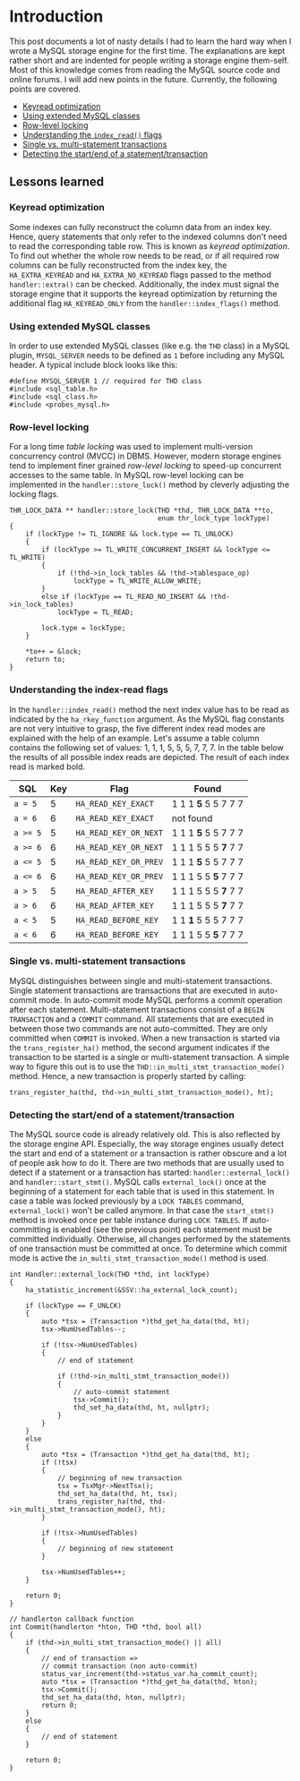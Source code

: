 # Introduction
This post documents a lot of nasty details I had to learn the hard way when I wrote a MySQL storage engine for the first time. The explanations are kept rather short and are indented for people writing a storage engine them-self. Most of this knowledge comes from reading the MySQL source code and online forums. I will add new points in the future. Currently, the following points are covered.

* [Keyread optimization](#keyread-optimization)
* [Using extended MySQL classes](#using-extended-mysql-classes)
* [Row-level locking](#row-level-locking)
* [Understanding the `index_read()` flags](#understanding-the-index-read-flags)
* [Single vs. multi-statement transactions](#single-vs-multi-statement-transactions)
* [Detecting the start/end of a statement/transaction](#detecting-the-startend-of-a-statementtransaction)

## Lessons learned
### Keyread optimization
Some indexes can fully reconstruct the column data from an index key. Hence, query statements that only refer to the indexed columns don't need to read the corresponding table row. This is known as *keyread optimization*. To find out whether the whole row needs to be read, or if all required row columns can be fully reconstructed from the index key, the `HA_EXTRA_KEYREAD` and `HA_EXTRA_NO_KEYREAD` flags passed to the method `handler::extra()` can be checked. Additionally, the index must signal the storage engine that it supports the keyread optimization by returning the additional flag `HA_KEYREAD_ONLY` from the `handler::index_flags()` method.

### Using extended MySQL classes
In order to use extended MySQL classes (like e.g. the `THD` class) in a MySQL plugin, `MYSQL_SERVER` needs to be defined as `1` before including any MySQL header. A typical include block looks like this:

```
#define MYSQL_SERVER 1 // required for THD class
#include <sql_table.h>
#include <sql_class.h>
#include <probes_mysql.h>
```

### Row-level locking
For a long time *table locking* was used to implement multi-version concurrency control (MVCC) in DBMS. However, modern storage engines tend to implement finer grained *row-level locking* to speed-up concurrent accesses to the same table. In MySQL row-level locking can be implemented in the `handler::store_lock()` method by cleverly adjusting the locking flags.

```
THR_LOCK_DATA ** handler::store_lock(THD *thd, THR_LOCK_DATA **to,
                                     enum thr_lock_type lockType)
{
    if (lockType != TL_IGNORE && lock.type == TL_UNLOCK)
    {
        if (lockType >= TL_WRITE_CONCURRENT_INSERT && lockType <= TL_WRITE)
        {
            if (!thd->in_lock_tables && !thd->tablespace_op)
                lockType = TL_WRITE_ALLOW_WRITE;
        }
        else if (lockType == TL_READ_NO_INSERT && !thd->in_lock_tables)
            lockType = TL_READ;

        lock.type = lockType;
    }

    *to++ = &lock;
    return to;
}
```

### Understanding the index-read flags
In the `handler::index_read()` method the next index value has to be read as indicated by the `ha_rkey_function` argument. As the MySQL flag constants are not very intuitive to grasp, the five different index read modes are explained with the help of an example. Let's assume a table column contains the following set of values: 1, 1, 1, 5, 5, 5, 7, 7, 7. In the table below the results of all possible index reads are depicted. The result of each index read is marked bold.

|SQL      |Key |Flag                  |Found                |
|---------|----|----------------------|---------------------|
|`a = 5`  |5   |`HA_READ_KEY_EXACT`   |1 1 1 **5** 5 5 7 7 7|
|`a = 6`  |6   |`HA_READ_KEY_EXACT`   |not found            |
|`a >= 5` |5   |`HA_READ_KEY_OR_NEXT` |1 1 1 **5** 5 5 7 7 7|
|`a >= 6` |6   |`HA_READ_KEY_OR_NEXT` |1 1 1 5 5 5 **7** 7 7|
|`a <= 5` |5   |`HA_READ_KEY_OR_PREV` |1 1 1 **5** 5 5 7 7 7|
|`a <= 6` |6   |`HA_READ_KEY_OR_PREV` |1 1 1 5 5 **5** 7 7 7|
|`a > 5`  |5   |`HA_READ_AFTER_KEY`   |1 1 1 5 5 5 **7** 7 7|
|`a > 6`  |6   |`HA_READ_AFTER_KEY`   |1 1 1 5 5 5 **7** 7 7|
|`a < 5`  |5   |`HA_READ_BEFORE_KEY`  |1 1 **1** 5 5 5 7 7 7|
|`a < 6`  |6   |`HA_READ_BEFORE_KEY`  |1 1 1 5 5 **5** 7 7 7|

### Single vs. multi-statement transactions
MySQL distinguishes between single and multi-statement transactions. Single statement transactions are transactions that are executed in auto-commit mode. In auto-commit mode MySQL performs a commit operation after each statement. Multi-statement transactions consist of a `BEGIN TRANSACTION` and a `COMMIT` command. All statements that are executed in between those two commands are not auto-committed. They are only committed when `COMMIT` is invoked. When a new transaction is started via the `trans_register_ha()` method, the second argument indicates if the transaction to be started is a single or multi-statement transaction. A simple way to figure this out is to use the `THD::in_multi_stmt_transaction_mode()` method. Hence, a new transaction is properly started by calling:

```
trans_register_ha(thd, thd->in_multi_stmt_transaction_mode(), ht);
```

### Detecting the start/end of a statement/transaction
The MySQL source code is already relatively old. This is also reflected by the storage engine API. Especially, the way storage engines usually detect the start and end of a statement or a transaction is rather obscure and a lot of people ask how to do it.
There are two methods that are usually used to detect if a statement or a transaction has started: `handler::external_lock()` and `handler::start_stmt()`. MySQL calls `external_lock()` once at the beginning of a statement for each table that is used in this statement. In case a table was locked previously by a `LOCK TABLES` command, `external_lock()` won't be called anymore. In that case the `start_stmt()` method is invoked once per table instance during `LOCK TABLES`. If auto-committing is enabled (see the previous point) each statement must be committed individually. Otherwise, all changes performed by the statements of one transaction must be committed at once. To determine which commit mode is active the `in_multi_stmt_transaction_mode()` method is used.

```
int Handler::external_lock(THD *thd, int lockType)
{
    ha_statistic_increment(&SSV::ha_external_lock_count);

    if (lockType == F_UNLCK) 
    {
        auto *tsx = (Transaction *)thd_get_ha_data(thd, ht);
        tsx->NumUsedTables--;

        if (!tsx->NumUsedTables)
        {
            // end of statement

            if (!thd->in_multi_stmt_transaction_mode())
            {
                // auto-commit statement
                tsx->Commit();
                thd_set_ha_data(thd, ht, nullptr);
            }
        }
    }
    else
    {
        auto *tsx = (Transaction *)thd_get_ha_data(thd, ht);
        if (!tsx)
        {
            // beginning of new transaction
            tsx = TsxMgr->NextTsx();
            thd_set_ha_data(thd, ht, tsx);
            trans_register_ha(thd, thd->in_multi_stmt_transaction_mode(), ht);
        }

        if (!tsx->NumUsedTables)
        {
            // beginning of new statement
        }

        tsx->NumUsedTables++;
    }

    return 0;
}

// handlerton callback function
int Commit(handlerton *hton, THD *thd, bool all)
{
    if (thd->in_multi_stmt_transaction_mode() || all)
    {
        // end of transaction =>
        // commit transaction (non auto-commit)
        status_var_increment(thd->status_var.ha_commit_count);
        auto *tsx = (Transaction *)thd_get_ha_data(thd, hton);
        tsx->Commit();
        thd_set_ha_data(thd, hton, nullptr);
        return 0;
    }
    else
    {
        // end of statement
    }

    return 0;
}
```